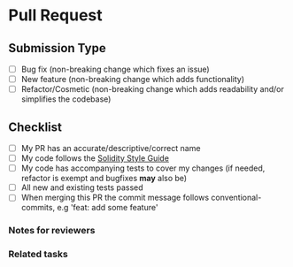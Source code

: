 # Pull Request

## Submission Type

- [ ] Bug fix (non-breaking change which fixes an issue)
- [ ] New feature (non-breaking change which adds functionality)
- [ ] Refactor/Cosmetic (non-breaking change which adds readability and/or simplifies the codebase)

## Checklist

- [ ] My PR has an accurate/descriptive/correct name
- [ ] My code follows the [Solidity Style Guide](https://docs.soliditylang.org/en/v0.8.7/style-guide.html)
- [ ] My code has accompanying tests to cover my changes (if needed, refactor is exempt and bugfixes **may** also be)
- [ ] All new and existing tests passed
- [ ] When merging this PR the commit message follows conventional-commits, e.g 'feat: add some feature'

### Notes for reviewers

### Related tasks
